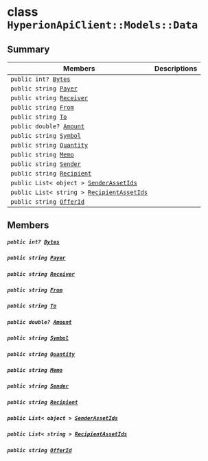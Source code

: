 # class `HyperionApiClient::Models::Data` 

## Summary

 Members                                | Descriptions                                
----------------------------------------|---------------------------------------------
`public int? `[`Bytes`](#class_hyperion_api_client_1_1_models_1_1_data_1adf16e0dbf6b6ba745d5f11ef3aa3a6a5) | 
`public string `[`Payer`](#class_hyperion_api_client_1_1_models_1_1_data_1a6608e5d25e3fe2dea28a444f5b629e31) | 
`public string `[`Receiver`](#class_hyperion_api_client_1_1_models_1_1_data_1a615f241c2af9af40ff4959b7d923f6c8) | 
`public string `[`From`](#class_hyperion_api_client_1_1_models_1_1_data_1abea3e2270c50cc8aff2a21c2c568e3e5) | 
`public string `[`To`](#class_hyperion_api_client_1_1_models_1_1_data_1a338dea598ec4302665cf1d9d1ba725c5) | 
`public double? `[`Amount`](#class_hyperion_api_client_1_1_models_1_1_data_1a7ac476730a69e0f3fbf277e1822a1c04) | 
`public string `[`Symbol`](#class_hyperion_api_client_1_1_models_1_1_data_1a598b75bfd99d152464ba0da8db597986) | 
`public string `[`Quantity`](#class_hyperion_api_client_1_1_models_1_1_data_1ad1a71f2709ff0038efdd470828af2506) | 
`public string `[`Memo`](#class_hyperion_api_client_1_1_models_1_1_data_1ae120ff01d30f40e9771e30e58f1a1d7f) | 
`public string `[`Sender`](#class_hyperion_api_client_1_1_models_1_1_data_1a1b232bbfee56897b8dc216b254d7be56) | 
`public string `[`Recipient`](#class_hyperion_api_client_1_1_models_1_1_data_1a0521789ddd66ae61b65124add814733e) | 
`public List< object > `[`SenderAssetIds`](#class_hyperion_api_client_1_1_models_1_1_data_1ace96933c6aec1576ce06f44652137ea5) | 
`public List< string > `[`RecipientAssetIds`](#class_hyperion_api_client_1_1_models_1_1_data_1ad1dd602090cfb437456e2544350bfc15) | 
`public string `[`OfferId`](#class_hyperion_api_client_1_1_models_1_1_data_1a176ccbd661a78c99444e637ed0af4c6e) | 

## Members

##### `public int? `[`Bytes`](#class_hyperion_api_client_1_1_models_1_1_data_1adf16e0dbf6b6ba745d5f11ef3aa3a6a5) 

##### `public string `[`Payer`](#class_hyperion_api_client_1_1_models_1_1_data_1a6608e5d25e3fe2dea28a444f5b629e31) 

##### `public string `[`Receiver`](#class_hyperion_api_client_1_1_models_1_1_data_1a615f241c2af9af40ff4959b7d923f6c8) 

##### `public string `[`From`](#class_hyperion_api_client_1_1_models_1_1_data_1abea3e2270c50cc8aff2a21c2c568e3e5) 

##### `public string `[`To`](#class_hyperion_api_client_1_1_models_1_1_data_1a338dea598ec4302665cf1d9d1ba725c5) 

##### `public double? `[`Amount`](#class_hyperion_api_client_1_1_models_1_1_data_1a7ac476730a69e0f3fbf277e1822a1c04) 

##### `public string `[`Symbol`](#class_hyperion_api_client_1_1_models_1_1_data_1a598b75bfd99d152464ba0da8db597986) 

##### `public string `[`Quantity`](#class_hyperion_api_client_1_1_models_1_1_data_1ad1a71f2709ff0038efdd470828af2506) 

##### `public string `[`Memo`](#class_hyperion_api_client_1_1_models_1_1_data_1ae120ff01d30f40e9771e30e58f1a1d7f) 

##### `public string `[`Sender`](#class_hyperion_api_client_1_1_models_1_1_data_1a1b232bbfee56897b8dc216b254d7be56) 

##### `public string `[`Recipient`](#class_hyperion_api_client_1_1_models_1_1_data_1a0521789ddd66ae61b65124add814733e) 

##### `public List< object > `[`SenderAssetIds`](#class_hyperion_api_client_1_1_models_1_1_data_1ace96933c6aec1576ce06f44652137ea5) 

##### `public List< string > `[`RecipientAssetIds`](#class_hyperion_api_client_1_1_models_1_1_data_1ad1dd602090cfb437456e2544350bfc15) 

##### `public string `[`OfferId`](#class_hyperion_api_client_1_1_models_1_1_data_1a176ccbd661a78c99444e637ed0af4c6e) 

